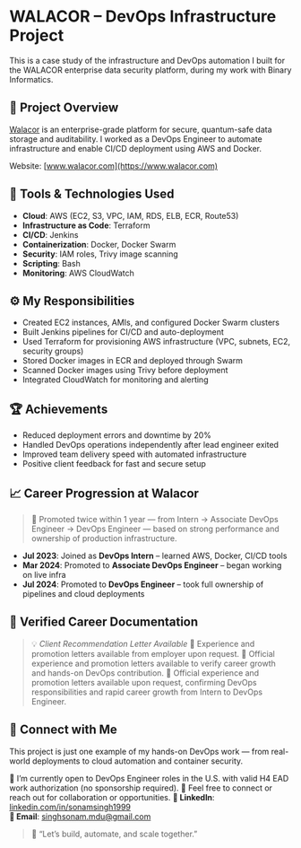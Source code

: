 # WALACOR – DevOps Infrastructure Project

This is a case study of the infrastructure and DevOps automation I built for the WALACOR enterprise data security platform, during my work with Binary Informatics.

## 🚀 Project Overview

[Walacor](https://www.walacor.com/) is an enterprise-grade platform for secure, quantum-safe data storage and auditability. I worked as a DevOps Engineer to automate infrastructure and enable CI/CD deployment using AWS and Docker.

Website: [www.walacor.com](https://www.walacor.com)

## 🧰 Tools & Technologies Used

- **Cloud**: AWS (EC2, S3, VPC, IAM, RDS, ELB, ECR, Route53)
- **Infrastructure as Code**: Terraform
- **CI/CD**: Jenkins
- **Containerization**: Docker, Docker Swarm
- **Security**: IAM roles, Trivy image scanning
- **Scripting**: Bash
- **Monitoring**: AWS CloudWatch

## ⚙️ My Responsibilities

- Created EC2 instances, AMIs, and configured Docker Swarm clusters
- Built Jenkins pipelines for CI/CD and auto-deployment
- Used Terraform for provisioning AWS infrastructure (VPC, subnets, EC2, security groups)
- Stored Docker images in ECR and deployed through Swarm
- Scanned Docker images using Trivy before deployment
- Integrated CloudWatch for monitoring and alerting

## 🏆 Achievements

- Reduced deployment errors and downtime by 20%
- Handled DevOps operations independently after lead engineer exited
- Improved team delivery speed with automated infrastructure
- Positive client feedback for fast and secure setup

## 📈 Career Progression at Walacor

> 💼 Promoted twice within 1 year — from Intern → Associate DevOps Engineer → DevOps Engineer — based on strong performance and ownership of production infrastructure.
- **Jul 2023**: Joined as **DevOps Intern** – learned AWS, Docker, CI/CD tools  
- **Mar 2024**: Promoted to **Associate DevOps Engineer** – began working on live infra  
- **Jul 2024**: Promoted to **DevOps Engineer** – took full ownership of pipelines and cloud deployments  

## 📑 Verified Career Documentation

> 💡 *Client Recommendation Letter Available*
> 📄 Experience and promotion letters available from employer upon request.
> 📩 Official experience and promotion letters available to verify career growth and hands-on DevOps contribution.
> 📄 Official experience and promotion letters available upon request, confirming DevOps responsibilities and rapid career growth from Intern to DevOps Engineer.

## 💼 Connect with Me

This project is just one example of my hands-on DevOps work — from real-world deployments to cloud automation and container security.

🚀 I’m currently open to DevOps Engineer roles in the U.S. with valid H4 EAD work authorization (no sponsorship required).
📩 Feel free to connect or reach out for collaboration or opportunities.
**🔗 LinkedIn**: [linkedin.com/in/sonamsingh1999](https://www.linkedin.com/in/sonamsingh1999/)  
**📧 Email**: singhsonam.mdu@gmail.com

> 💬 “Let’s build, automate, and scale together.”









